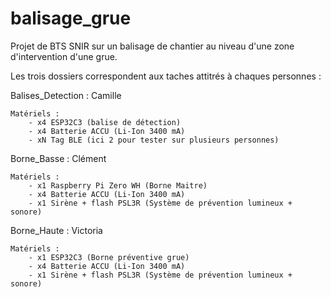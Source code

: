 # balisage_grue
Projet de BTS SNIR sur un balisage de chantier au niveau d'une zone d'intervention d'une grue.


Les trois dossiers correspondent aux taches attitrés à chaques personnes :

Balises_Detection :
    Camille

    Matériels :
        - x4 ESP32C3 (balise de détection)
        - x4 Batterie ACCU (Li-Ion 3400 mA)
        - xN Tag BLE (ici 2 pour tester sur plusieurs personnes)

Borne_Basse :
    Clément

    Matériels :
        - x1 Raspberry Pi Zero WH (Borne Maitre)
        - x4 Batterie ACCU (Li-Ion 3400 mA)
        - x1 Sirène + flash PSL3R (Système de prévention lumineux + sonore)

Borne_Haute :
    Victoria

    Matériels :
        - x1 ESP32C3 (Borne préventive grue)
        - x4 Batterie ACCU (Li-Ion 3400 mA)
        - x1 Sirène + flash PSL3R (Système de prévention lumineux + sonore)